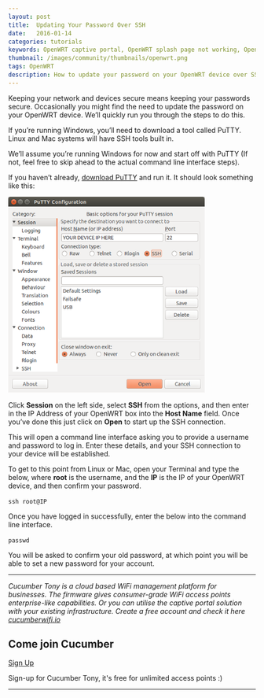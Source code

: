 ```yaml
---
layout: post
title:  Updating Your Password Over SSH
date:   2016-01-14
categories: tutorials
keywords: OpenWRT captive portal, OpenWRT splash page not working, OpenWRT splash page template, OpenWRT splash page free, OpenWRT splash page html, OpenWRT splash page hosting, OpenMesh captive portal, OpenMesh splash page not working, OpenMesh splash page template, OpenMesh splash page free, OpenMesh splash page html, OpenMesh splash page hosting, DD-WRT
thumbnail: /images/community/thumbnails/openwrt.png
tags: OpenWRT
description: How to update your password on your OpenWRT device over SSH.
---
```


Keeping your network and devices secure means keeping your passwords secure. Occasionally you might find the need to update the password on your OpenWRT device. We’ll quickly run you through the steps to do this.

If you’re running Windows, you’ll need to download a tool called PuTTY. Linux and Mac systems will have SSH tools built in.

We’ll assume you’re running Windows for now and start off with PuTTY (If not, feel free to skip ahead to the actual command line interface steps).

If you haven’t already, <a href="http://www.chiark.greenend.org.uk/~sgtatham/putty/download.html">download PuTTY</a> and run it. It should look something like this:

<div class="mdl-typography--text-center">
  <img src="/images/community/tutorials/openwrt/puttyconfig.png" width="400px">
</div>

Click **Session** on the left side, select **SSH** from the options, and then enter in the IP Address of your OpenWRT box into the **Host Name** field. Once you’ve done this just click on **Open** to start up the SSH connection.

This will open a command line interface asking you to provide a username and password to log in. Enter these details, and your SSH connection to your device will be established.


To get to this point from Linux or Mac, open your Terminal and type the below, where **root** is the username, and the **IP** is the IP of your OpenWRT device, and then confirm your password.

`ssh root@IP`

Once you have logged in successfully, enter the below into the command line interface.

`passwd`

You will be asked to confirm your old password, at which point you will be able to set a new password for your account.

<hr>

*Cucumber Tony is a cloud based WiFi management platform for businesses. The firmware gives consumer-grade WiFi access points enterprise-like capabilities. Or you can utilise the captive portal solution with your existing infrastructure. Create a free account and check it here <a href="https://cucumberwifi.io">cucumberwifi.io</a>*


<div class="mdl-typography--text-center">

<h2>Come join Cucumber</h2>

<a href="https://my.ctapp.io/#/create" class="button success dst">Sign Up</a><br>

<p>Sign-up for Cucumber Tony, it's free for unlimited access points :)</p>

<hr>

</div>
